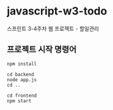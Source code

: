 # javascript-w3-todo
스프린트 3-4주차 웹 프로젝트 - 할일관리

## 프로젝트 시작 명령어
```
npm install

cd backend
node app.js
cd ..

cd frontend
npm start
```
